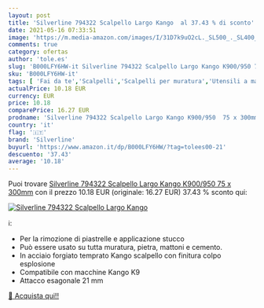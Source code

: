 ```yaml
---
layout: post
title: 'Silverline 794322 Scalpello Largo Kango  al 37.43 % di sconto'
date: 2021-05-16 07:33:51
image: 'https://m.media-amazon.com/images/I/31D7k9uO2cL._SL500_._SL400_.jpg'
comments: true
category: ofertas
author: 'tole.es'
slug: 'B000LFY6HW-it Silverline 794322 Scalpello Largo Kango K900/950 75 x 300mm'
sku: 'B000LFY6HW-it'
tags: [ 'Fai da te','Scalpelli','Scalpelli per muratura','Utensili a mano','Utensili elettrici e a mano','silverline', ]
actualPrice: 10.18 EUR
currency: EUR
price: 10.18
comparePrice: 16.27 EUR
prodname: 'Silverline 794322 Scalpello Largo Kango K900/950  75 x 300mm'
country: 'it'
flag: '🇮🇹'
brand: 'Silverline'
buyurl: 'https://www.amazon.it/dp/B000LFY6HW/?tag=tolees00-21'
descuento: '37.43'
average: '10.18'
---
```


Puoi trovare [Silverline 794322 Scalpello Largo Kango K900/950  75 x 300mm](https://www.amazon.it/dp/B000LFY6HW/?tag=tolees00-21) con il prezzo 10.18 EUR (originale: 16.27 EUR) 37.43 % sconto qui:

[![Silverline 794322 Scalpello Largo Kango ](https://m.media-amazon.com/images/I/31D7k9uO2cL._SL500_._SL400_.jpg)](https://www.amazon.it/dp/B000LFY6HW/?tag=tolees00-21)

ℹ️:

- Per la rimozione di piastrelle e applicazione stucco
- Può essere usato su tutta muratura, pietra, mattoni e cemento.
- In acciaio forgiato temprato Kango scalpello con finitura colpo esplosione
- Compatibile con macchine Kango K9
- Attacco esagonale 21 mm

[🛒 Acquista qui!!](https://www.amazon.it/dp/B000LFY6HW/?tag=tolees00-21)
